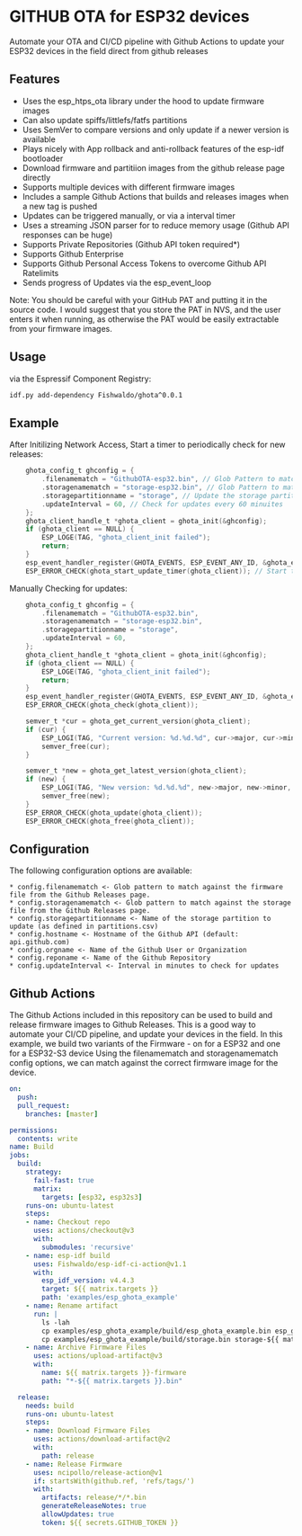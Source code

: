 # GITHUB OTA for ESP32 devices

Automate your OTA and CI/CD pipeline with Github Actions to update your ESP32 devices in the field direct from github releases

## Features
* Uses the esp_htps_ota library under the hood to update firmware images
* Can also update spiffs/littlefs/fatfs partitions
* Uses SemVer to compare versions and only update if a newer version is available
* Plays nicely with App rollback and anti-rollback features of the esp-idf bootloader
* Download firmware and partitiion images from the github release page directly
* Supports multiple devices with different firmware images
* Includes a sample Github Actions that builds and releases images when a new tag is pushed
* Updates can be triggered manually, or via a interval timer
* Uses a streaming JSON parser for to reduce memory usage (Github API responses can be huge)
* Supports Private Repositories (Github API token required*)
* Supports Github Enterprise
* Supports Github Personal Access Tokens to overcome Github API Ratelimits
* Sends progress of Updates via the esp_event_loop

Note:
You should be careful with your GitHub PAT and putting it in the source code. I would suggest that you store the PAT in NVS, and the user enters it when running, as otherwise the PAT would be easily extractable from your firmware images. 

## Usage

via the Espressif Component Registry:

```bash
idf.py add-dependency Fishwaldo/ghota^0.0.1
```

## Example
After Initilizing Network Access, Start a timer to periodically check for new releases:

```c
    ghota_config_t ghconfig = {
        .filenamematch = "GithubOTA-esp32.bin", // Glob Pattern to match against the Firmware file
        .storagenamematch = "storage-esp32.bin", // Glob Pattern to match against the storage firmware file
        .storagepartitionname = "storage", // Update the storage partition
        .updateInterval = 60, // Check for updates every 60 minuites
    };
    ghota_client_handle_t *ghota_client = ghota_init(&ghconfig);
    if (ghota_client == NULL) {
        ESP_LOGE(TAG, "ghota_client_init failed");
        return;
    }
    esp_event_handler_register(GHOTA_EVENTS, ESP_EVENT_ANY_ID, &ghota_event_callback, ghota_client); // Register a handler to get updates on progress 
    ESP_ERROR_CHECK(ghota_start_update_timer(ghota_client)); // Start the timer to check for updates
```

Manually Checking for updates:

```c
    ghota_config_t ghconfig = {
        .filenamematch = "GithubOTA-esp32.bin",
        .storagenamematch = "storage-esp32.bin",
        .storagepartitionname = "storage",
        .updateInterval = 60,
    };
    ghota_client_handle_t *ghota_client = ghota_init(&ghconfig);
    if (ghota_client == NULL) {
        ESP_LOGE(TAG, "ghota_client_init failed");
        return;
    }
    esp_event_handler_register(GHOTA_EVENTS, ESP_EVENT_ANY_ID, &ghota_event_callback, ghota_client);
    ESP_ERROR_CHECK(ghota_check(ghota_client));

    semver_t *cur = ghota_get_current_version(ghota_client);
    if (cur) {
        ESP_LOGI(TAG, "Current version: %d.%d.%d", cur->major, cur->minor, cur->patch);
        semver_free(cur);
    }

    semver_t *new = ghota_get_latest_version(ghota_client);
    if (new) {
        ESP_LOGI(TAG, "New version: %d.%d.%d", new->major, new->minor, new->patch);
        semver_free(new);
    }
    ESP_ERROR_CHECK(ghota_update(ghota_client));
    ESP_ERROR_CHECK(ghota_free(ghota_client));
```

## Configuration
The following configuration options are available:

    * config.filenamematch <- Glob pattern to match against the firmware file from the Github Releases page. 
    * config.storagenamematch <- Glob pattern to match against the storage file from the Github Releases page.
    * config.storagepartitionname <- Name of the storage partition to update (as defined in partitions.csv)
    * config.hostname <- Hostname of the Github API (default: api.github.com)
    * config.orgname <- Name of the Github User or Organization
    * config.reponame <- Name of the Github Repository
    * config.updateInterval <- Interval in minutes to check for updates

## Github Actions
The Github Actions included in this repository can be used to build and release firmware images to Github Releases.
This is a good way to automate your CI/CD pipeline, and update your devices in the field.
In this example, we build two variants of the Firmware - on for a ESP32 and one for a ESP32-S3 device
Using the filenamematch and storagenamematch config options, we can match against the correct firmware image for the device.

```yaml
on:
  push:
  pull_request:
    branches: [master]

permissions:
  contents: write
name: Build
jobs:
  build:
    strategy:
      fail-fast: true
      matrix: 
        targets: [esp32, esp32s3]
    runs-on: ubuntu-latest
    steps:
    - name: Checkout repo
      uses: actions/checkout@v3
      with:
        submodules: 'recursive'
    - name: esp-idf build
      uses: Fishwaldo/esp-idf-ci-action@v1.1
      with:
        esp_idf_version: v4.4.3
        target: ${{ matrix.targets }}
        path: 'examples/esp_ghota_example'
    - name: Rename artifact
      run: |
        ls -lah 
        cp examples/esp_ghota_example/build/esp_ghota_example.bin esp_ghota_example-${{ matrix.targets }}.bin
        cp examples/esp_ghota_example/build/storage.bin storage-${{ matrix.targets }}.bin
    - name: Archive Firmware Files
      uses: actions/upload-artifact@v3
      with: 
        name: ${{ matrix.targets }}-firmware
        path: "*-${{ matrix.targets }}.bin"

  release:
    needs: build
    runs-on: ubuntu-latest
    steps:
    - name: Download Firmware Files
      uses: actions/download-artifact@v2
      with:
        path: release
    - name: Release Firmware
      uses: ncipollo/release-action@v1
      if: startsWith(github.ref, 'refs/tags/') 
      with:
        artifacts: release/*/*.bin
        generateReleaseNotes: true
        allowUpdates: true
        token: ${{ secrets.GITHUB_TOKEN }}
```